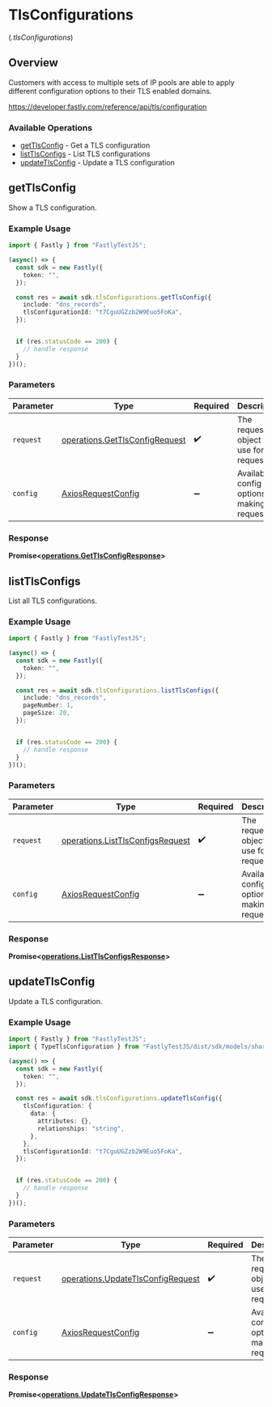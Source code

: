 # TlsConfigurations
(*.tlsConfigurations*)

## Overview

Customers with access to multiple sets of IP pools are able to apply different configuration options to their TLS enabled domains.

<https://developer.fastly.com/reference/api/tls/configuration>
### Available Operations

* [getTlsConfig](#gettlsconfig) - Get a TLS configuration
* [listTlsConfigs](#listtlsconfigs) - List TLS configurations
* [updateTlsConfig](#updatetlsconfig) - Update a TLS configuration

## getTlsConfig

Show a TLS configuration.

### Example Usage

```typescript
import { Fastly } from "FastlyTestJS";

(async() => {
  const sdk = new Fastly({
    token: "",
  });

  const res = await sdk.tlsConfigurations.getTlsConfig({
    include: "dns_records",
    tlsConfigurationId: "t7CguUGZzb2W9Euo5FoKa",
  });


  if (res.statusCode == 200) {
    // handle response
  }
})();
```

### Parameters

| Parameter                                                                        | Type                                                                             | Required                                                                         | Description                                                                      |
| -------------------------------------------------------------------------------- | -------------------------------------------------------------------------------- | -------------------------------------------------------------------------------- | -------------------------------------------------------------------------------- |
| `request`                                                                        | [operations.GetTlsConfigRequest](../../models/operations/gettlsconfigrequest.md) | :heavy_check_mark:                                                               | The request object to use for the request.                                       |
| `config`                                                                         | [AxiosRequestConfig](https://axios-http.com/docs/req_config)                     | :heavy_minus_sign:                                                               | Available config options for making requests.                                    |


### Response

**Promise<[operations.GetTlsConfigResponse](../../models/operations/gettlsconfigresponse.md)>**


## listTlsConfigs

List all TLS configurations.

### Example Usage

```typescript
import { Fastly } from "FastlyTestJS";

(async() => {
  const sdk = new Fastly({
    token: "",
  });

  const res = await sdk.tlsConfigurations.listTlsConfigs({
    include: "dns_records",
    pageNumber: 1,
    pageSize: 20,
  });


  if (res.statusCode == 200) {
    // handle response
  }
})();
```

### Parameters

| Parameter                                                                            | Type                                                                                 | Required                                                                             | Description                                                                          |
| ------------------------------------------------------------------------------------ | ------------------------------------------------------------------------------------ | ------------------------------------------------------------------------------------ | ------------------------------------------------------------------------------------ |
| `request`                                                                            | [operations.ListTlsConfigsRequest](../../models/operations/listtlsconfigsrequest.md) | :heavy_check_mark:                                                                   | The request object to use for the request.                                           |
| `config`                                                                             | [AxiosRequestConfig](https://axios-http.com/docs/req_config)                         | :heavy_minus_sign:                                                                   | Available config options for making requests.                                        |


### Response

**Promise<[operations.ListTlsConfigsResponse](../../models/operations/listtlsconfigsresponse.md)>**


## updateTlsConfig

Update a TLS configuration.

### Example Usage

```typescript
import { Fastly } from "FastlyTestJS";
import { TypeTlsConfiguration } from "FastlyTestJS/dist/sdk/models/shared";

(async() => {
  const sdk = new Fastly({
    token: "",
  });

  const res = await sdk.tlsConfigurations.updateTlsConfig({
    tlsConfiguration: {
      data: {
        attributes: {},
        relationships: "string",
      },
    },
    tlsConfigurationId: "t7CguUGZzb2W9Euo5FoKa",
  });


  if (res.statusCode == 200) {
    // handle response
  }
})();
```

### Parameters

| Parameter                                                                              | Type                                                                                   | Required                                                                               | Description                                                                            |
| -------------------------------------------------------------------------------------- | -------------------------------------------------------------------------------------- | -------------------------------------------------------------------------------------- | -------------------------------------------------------------------------------------- |
| `request`                                                                              | [operations.UpdateTlsConfigRequest](../../models/operations/updatetlsconfigrequest.md) | :heavy_check_mark:                                                                     | The request object to use for the request.                                             |
| `config`                                                                               | [AxiosRequestConfig](https://axios-http.com/docs/req_config)                           | :heavy_minus_sign:                                                                     | Available config options for making requests.                                          |


### Response

**Promise<[operations.UpdateTlsConfigResponse](../../models/operations/updatetlsconfigresponse.md)>**

